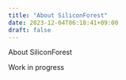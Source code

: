 ```yaml
---
title: "About SiliconForest"
date: 2023-12-04T06:18:41+09:00
draft: false
---
```


About SiliconForest

Work in progress
